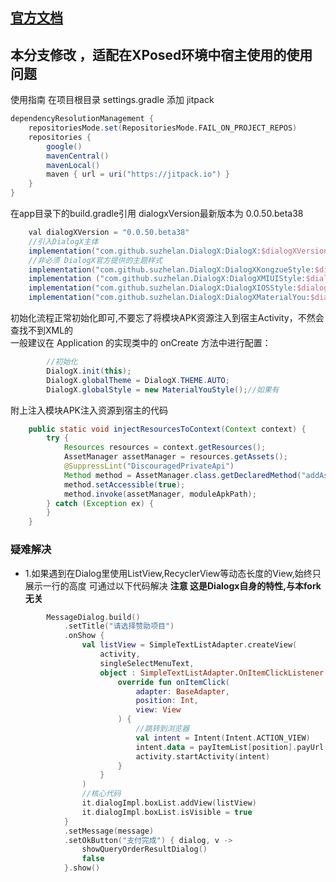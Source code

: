 
## [官方文档](https://github.com/kongzue/DialogX/tree/master)

## 本分支修改 ，适配在XPosed环境中宿主使用的使用问题

使用指南
在项目根目录 settings.gradle 添加 jitpack
```gradle
dependencyResolutionManagement {
    repositoriesMode.set(RepositoriesMode.FAIL_ON_PROJECT_REPOS)
    repositories {
        google()
        mavenCentral()
        mavenLocal()
        maven { url = uri("https://jitpack.io") }
    }
}
```
在app目录下的build.gradle引用 dialogxVersion最新版本为 0.0.50.beta38
```gradle
    val dialogXVersion = "0.0.50.beta38"
    //引入DialogX主体
    implementation("com.github.suzhelan.DialogX:DialogX:$dialogXVersion")
    //非必须 DialogX官方提供的主题样式
    implementation("com.github.suzhelan.DialogX:DialogXKongzueStyle:$dialogXVersion")
    implementation ("com.github.suzhelan.DialogX:DialogXMIUIStyle:$dialogXVersion")
    implementation("com.github.suzhelan.DialogX:DialogXIOSStyle:$dialogXVersion")
    implementation("com.github.suzhelan.DialogX:DialogXMaterialYou:$dialogXVersion")
```

初始化流程正常初始化即可,不要忘了将模块APK资源注入到宿主Activity，不然会查找不到XML的  
一般建议在 Application 的实现类中的 onCreate 方法中进行配置：
```java
        //初始化
        DialogX.init(this);
        DialogX.globalTheme = DialogX.THEME.AUTO;
        DialogX.globalStyle = new MaterialYouStyle();//如果有
```
附上注入模块APK注入资源到宿主的代码
```java
    public static void injectResourcesToContext(Context context) {
        try {
            Resources resources = context.getResources();
            AssetManager assetManager = resources.getAssets();
            @SuppressLint("DiscouragedPrivateApi")
            Method method = AssetManager.class.getDeclaredMethod("addAssetPath", String.class);
            method.setAccessible(true);
            method.invoke(assetManager, moduleApkPath);
        } catch (Exception ex) {
        }
    }
```
### 疑难解决   
- 1.如果遇到在Dialog里使用ListView,RecyclerView等动态长度的View,始终只展示一行的高度 可通过以下代码解决 **注意 这是Dialogx自身的特性,与本fork无关**
```kotlin
        MessageDialog.build()
            .setTitle("请选择赞助项目")
            .onShow {
                val listView = SimpleTextListAdapter.createView(
                    activity,
                    singleSelectMenuText,
                    object : SimpleTextListAdapter.OnItemClickListener {
                        override fun onItemClick(
                            adapter: BaseAdapter,
                            position: Int,
                            view: View
                        ) {
                            //跳转到浏览器
                            val intent = Intent(Intent.ACTION_VIEW)
                            intent.data = payItemList[position].payUrl.toUri()
                            activity.startActivity(intent)
                        }
                    }
                )
                //核心代码
                it.dialogImpl.boxList.addView(listView)
                it.dialogImpl.boxList.isVisible = true
            }
            .setMessage(message)
            .setOkButton("支付完成") { dialog, v ->
                showQueryOrderResultDialog()
                false
            }.show()
```
